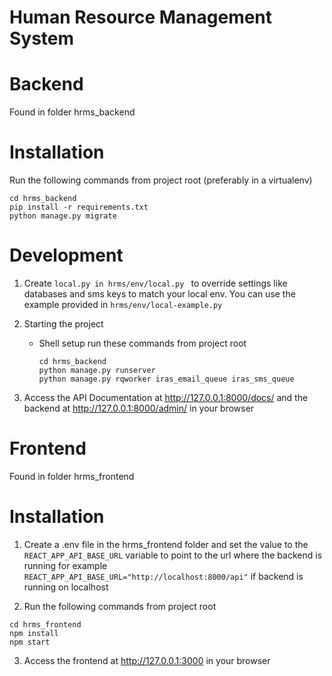 # Human Resource Management System

# Backend

Found in folder hrms_backend


# Installation

Run the following commands from project root (preferably in a virtualenv)

```
cd hrms_backend
pip install -r requirements.txt
python manage.py migrate

```

# Development

1. Create `local.py in hrms/env/local.py ` to override settings like databases and sms keys to match your local env.
   You can use the example provided in `hrms/env/local-example.py`

2. Starting the project

    - Shell setup
      run these commands from project root 
        ```
        cd hrms_backend
        python manage.py runserver
        python manage.py rqworker iras_email_queue iras_sms_queue
        ```

3. Access the API Documentation at http://127.0.0.1:8000/docs/ and the backend at http://127.0.0.1:8000/admin/ in your browser


# Frontend

Found in folder hrms_frontend


# Installation
1. Create a .env file in the hrms_frontend folder and set the value to the `REACT_APP_API_BASE_URL` variable to point to the url where the backend is running for example `REACT_APP_API_BASE_URL="http://localhost:8000/api"` if backend is running on localhost

2. Run the following commands from project root 

```
cd hrms_frontend
npm install
npm start

```

3. Access the frontend at http://127.0.0.1:3000 in your browser

